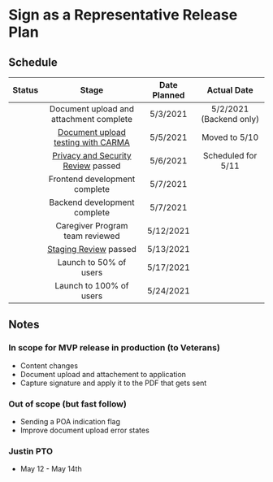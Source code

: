 # Sign as a Representative Release Plan

## Schedule

| Status |                Stage               | Date Planned | Actual Date |
|:------:|:----------------------------------:|:------------:|:-----------:|
|        | Document upload and attachment complete  | 5/3/2021    | 5/2/2021 (Backend only)            |
|        | [Document upload testing with CARMA](https://github.com/department-of-veterans-affairs/va.gov-team/issues/23618)      |5/5/2021    |Moved to 5/10      |
|        | [Privacy and Security Review](https://github.com/department-of-veterans-affairs/va.gov-team-sensitive/issues/260) passed | 5/6/2021     | Scheduled for 5/11            |
|        | Frontend development complete      | 5/7/2021    |             |
|        | Backend development complete       | 5/7/2021    |             |
|        | Caregiver Program team reviewed    | 5/12/2021     |             |
|        | [Staging Review](https://github.com/department-of-veterans-affairs/va.gov-team/issues/23970) passed              | 5/13/2021     |             |
|        | Launch to 50% of users             | 5/17/2021    |             |
|        | Launch to 100% of users            | 5/24/2021    |             |



## Notes

### In scope for MVP release in production (to Veterans)
- Content changes
- Document upload and attachement to application
- Capture signature and apply it to the PDF that gets sent
### Out of scope (but fast follow)
- Sending a POA indication flag
- Improve document upload error states


### Justin PTO
- May 12 - May 14th
